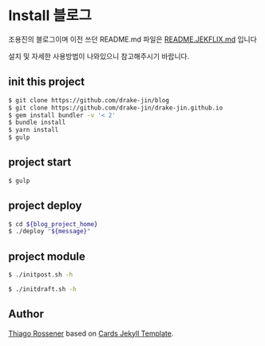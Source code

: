 # Install 블로그

조용진의 블로그이며 이전 쓰던 README.md 파일은 [README.JEKFLIX.md](./README.JEKFLIX.md) 입니다

설치 및 자세한 사용방법이 나와있으니 참고해주시기 바랍니다.

## init this project

``` bash
$ git clone https://github.com/drake-jin/blog
$ git clone https://github.com/drake-jin/drake-jin.github.io
$ gem install bundler -v '< 2'
$ bundle install
$ yarn install
$ gulp
```

## project start

``` bash
$ gulp
```

## project deploy

``` bash
$ cd ${blog_project_home}
$ ./deploy "${message}"
```

## project module

``` bash
$ ./initpost.sh -h
```

``` bash
$ ./initdraft.sh -h
```

## Author

[Thiago Rossener](https://www.rossener.com/) based on [Cards Jekyll Template](https://github.com/willianjusten/cards-jekyll-template).